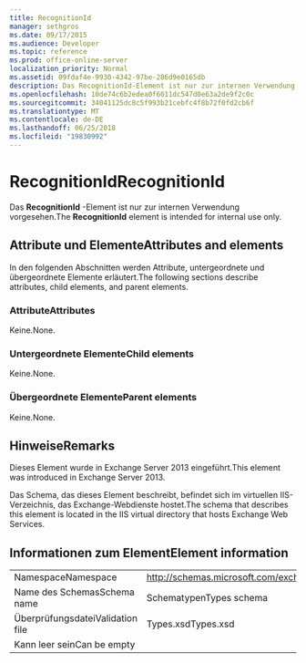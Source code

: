 ```yaml
---
title: RecognitionId
manager: sethgros
ms.date: 09/17/2015
ms.audience: Developer
ms.topic: reference
ms.prod: office-online-server
localization_priority: Normal
ms.assetid: 09fdaf4e-9930-4342-97be-286d9e0165db
description: Das RecognitionId-Element ist nur zur internen Verwendung vorgesehen.
ms.openlocfilehash: 10de74c6b2edea0f6011dc547d0e63a2de9f2c0c
ms.sourcegitcommit: 34041125dc8c5f993b21cebfc4f8b72f0fd2cb6f
ms.translationtype: MT
ms.contentlocale: de-DE
ms.lasthandoff: 06/25/2018
ms.locfileid: "19830992"
---
```

# <a name="recognitionid"></a><span data-ttu-id="de11a-103">RecognitionId</span><span class="sxs-lookup"><span data-stu-id="de11a-103">RecognitionId</span></span>

<span data-ttu-id="de11a-104">Das **RecognitionId** -Element ist nur zur internen Verwendung vorgesehen.</span><span class="sxs-lookup"><span data-stu-id="de11a-104">The **RecognitionId** element is intended for internal use only.</span></span> 

## <a name="attributes-and-elements"></a><span data-ttu-id="de11a-105">Attribute und Elemente</span><span class="sxs-lookup"><span data-stu-id="de11a-105">Attributes and elements</span></span>

<span data-ttu-id="de11a-106">In den folgenden Abschnitten werden Attribute, untergeordnete und übergeordnete Elemente erläutert.</span><span class="sxs-lookup"><span data-stu-id="de11a-106">The following sections describe attributes, child elements, and parent elements.</span></span>
  
### <a name="attributes"></a><span data-ttu-id="de11a-107">Attribute</span><span class="sxs-lookup"><span data-stu-id="de11a-107">Attributes</span></span>

<span data-ttu-id="de11a-108">Keine.</span><span class="sxs-lookup"><span data-stu-id="de11a-108">None.</span></span>
  
### <a name="child-elements"></a><span data-ttu-id="de11a-109">Untergeordnete Elemente</span><span class="sxs-lookup"><span data-stu-id="de11a-109">Child elements</span></span>

<span data-ttu-id="de11a-110">Keine.</span><span class="sxs-lookup"><span data-stu-id="de11a-110">None.</span></span>
  
### <a name="parent-elements"></a><span data-ttu-id="de11a-111">Übergeordnete Elemente</span><span class="sxs-lookup"><span data-stu-id="de11a-111">Parent elements</span></span>

<span data-ttu-id="de11a-112">Keine.</span><span class="sxs-lookup"><span data-stu-id="de11a-112">None.</span></span>
  
## <a name="remarks"></a><span data-ttu-id="de11a-113">Hinweise</span><span class="sxs-lookup"><span data-stu-id="de11a-113">Remarks</span></span>

<span data-ttu-id="de11a-114">Dieses Element wurde in Exchange Server 2013 eingeführt.</span><span class="sxs-lookup"><span data-stu-id="de11a-114">This element was introduced in Exchange Server 2013.</span></span>
  
<span data-ttu-id="de11a-115">Das Schema, das dieses Element beschreibt, befindet sich im virtuellen IIS-Verzeichnis, das Exchange-Webdienste hostet.</span><span class="sxs-lookup"><span data-stu-id="de11a-115">The schema that describes this element is located in the IIS virtual directory that hosts Exchange Web Services.</span></span>
  
## <a name="element-information"></a><span data-ttu-id="de11a-116">Informationen zum Element</span><span class="sxs-lookup"><span data-stu-id="de11a-116">Element information</span></span>

|||
|:-----|:-----|
|<span data-ttu-id="de11a-117">Namespace</span><span class="sxs-lookup"><span data-stu-id="de11a-117">Namespace</span></span>  <br/> |http://schemas.microsoft.com/exchange/services/2006/types  <br/> |
|<span data-ttu-id="de11a-118">Name des Schemas</span><span class="sxs-lookup"><span data-stu-id="de11a-118">Schema name</span></span>  <br/> |<span data-ttu-id="de11a-119">Schematypen</span><span class="sxs-lookup"><span data-stu-id="de11a-119">Types schema</span></span>  <br/> |
|<span data-ttu-id="de11a-120">Überprüfungsdatei</span><span class="sxs-lookup"><span data-stu-id="de11a-120">Validation file</span></span>  <br/> |<span data-ttu-id="de11a-121">Types.xsd</span><span class="sxs-lookup"><span data-stu-id="de11a-121">Types.xsd</span></span>  <br/> |
|<span data-ttu-id="de11a-122">Kann leer sein</span><span class="sxs-lookup"><span data-stu-id="de11a-122">Can be empty</span></span>  <br/> ||
   

